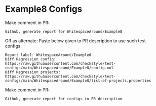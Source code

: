 # Example8 Configs
Make comment in PR:
```
Github, generate report for WhitespaceAround/Example8
```
OR as alternate:
Paste below given to PR description to use such test configs:
```
Report label: WhitespaceAround/Example8
Diff Regression config: https://raw.githubusercontent.com/checkstyle/test-configs/main/WhitespaceAround/Example8/config.xml
Diff Regression projects: https://raw.githubusercontent.com/checkstyle/test-configs/main/WhitespaceAround/Example8/list-of-projects.properties
```
Make comment in PR:
```
Github, generate report for configs in PR description
```
